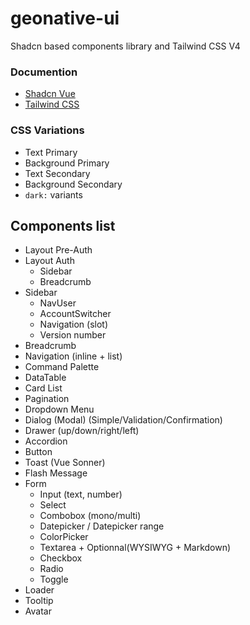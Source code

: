 # geonative-ui
Shadcn based components library and Tailwind CSS V4

### Documention

- [Shadcn Vue](https://www.shadcn-vue.com/)
- [Tailwind CSS](https://tailwindcss.com/)

### CSS Variations

- Text Primary
- Background Primary
- Text Secondary
- Background Secondary
- `dark:` variants

## Components list

- Layout Pre-Auth
- Layout Auth
    - Sidebar
    - Breadcrumb
- Sidebar
    - NavUser
    - AccountSwitcher
    - Navigation (slot)
    - Version number
- Breadcrumb
- Navigation (inline + list)
- Command Palette
- DataTable
- Card List
- Pagination
- Dropdown Menu
- Dialog (Modal) (Simple/Validation/Confirmation)
- Drawer (up/down/right/left)
- Accordion
- Button
- Toast (Vue Sonner)
- Flash Message
- Form
    - Input (text, number)
    - Select
    - Combobox (mono/multi)
    - Datepicker / Datepicker range
    - ColorPicker
    - Textarea + Optionnal(WYSIWYG + Markdown)
    - Checkbox
    - Radio
    - Toggle
- Loader
- Tooltip
- Avatar





